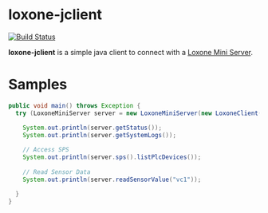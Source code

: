 # loxone-jclient 

[![Build Status](https://travis-ci.org/thomasfischl/loxone-jclient.svg?branch=master)](https://travis-ci.org/thomasfischl/loxone-jclient)

**loxone-jclient** is a simple java client to connect with a [Loxone Mini Server](https://www.loxone.com/enen/).

# Samples

```java
public void main() throws Exception {
  try (LoxoneMiniServer server = new LoxoneMiniServer(new LoxoneClient(HOST, PORT, USERNAME, PASSWORD))) {

    System.out.println(server.getStatus());
    System.out.println(server.getSystemLogs());
    
    // Access SPS
    System.out.println(server.sps().listPlcDevices());
    
    // Read Sensor Data
    System.out.println(server.readSensorValue("vc1"));

  }
}
```

